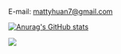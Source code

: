 E-mail: mattyhuan7@gmail.com

[![Anurag's GitHub stats](https://github-readme-stats.vercel.app/api?username=Matty-7&show=reviews,discussions_started,discussions_answered)](https://github.com/anuraghazra/github-readme-stats)

![](https://komarev.com/ghpvc/?username=Matty-7)

